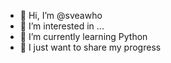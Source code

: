 - 👋 Hi, I’m @sveawho
- 👀 I’m interested in ...
- 🐍 I’m currently learning Python
- 💞️ I just want to share my progress


<!---
sveawho/sveawho is a ✨ special ✨ repository because its `README.md` (this file) appears on your GitHub profile.
You can click the Preview link to take a look at your changes.
--->
